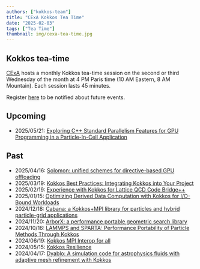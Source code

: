 ```yaml
---
authors: ["kokkos-team"]
title: "CExA Kokkos Tea Time"
date: "2025-02-03"
tags: ["Tea Time"]
thumbnail: img/cexa-tea-time.jpg
---
```


Kokkos tea-time
---------------
[CExA](https://cexa-project.org) hosts a monthly Kokkos tea-time session on the
second or third Wednesday of the month at 4 PM Paris time (10 AM Eastern, 8 AM
Mountain).  Each session lasts 45 minutes.

Register [here](https://lists.cexa-project.org/sympa/subscribe/network) to be
notified about future events.

Upcoming
--------
* 2025/05/21: [Exploring C++ Standard Parallelism Features for GPU Programming in a Particle-In-Cell Application](
  https://cexa-project.org/news/2025-05-21-eleventh-kokkos-tea-time/)

Past
----
* 2025/04/16: [Solomon: unified schemes for directive-based GPU offloading](
  https://cexa-project.org/news/2025-04-16-tenth-kokkos-tea-time/)
* 2025/03/19: [Kokkos Best Practices: Integrating Kokkos into Your Project](
  https://cexa-project.org/news/2025-03-19-ninth-kokkos-tea-time/)
* 2025/02/19: [Experience with Kokkos for Lattice QCD Code Bridge++](
  https://cexa-project.org/news/2025-02-19-eigth-kokkos-tea-time/)
* 2025/01/15: [Optimizing Derived Data Computation with Kokkos for I/O-Bound Workloads](
  https://cexa-project.org/news/2025-01-15-seventh-kokkos-tea-time---copie/)
* 2024/12/18: [Cabana: a Kokkos+MPI library for particles and hybrid particle-grid applications](
  https://cexa-project.org/news/2024-12-18-sixth-kokkos-tea-time/)
* 2024/11/20: [ArborX: a performance portable geometric search library](
  https://cexa-project.org/news/2024-11-20-fifth-kokkos-tea-time/)
* 2024/10/16: [LAMMPS and SPARTA: Performance Portability of Particle Methods Through Kokkos](
  https://cexa-project.org/news/2024-10-16-fourth-kokkos-tea-time/)
* 2024/06/19: [Kokkos MPI Interop for all](
  https://cexa-project.org/news/2024-06-19-third-kokkos-tea-time/)
* 2024/05/15: [Kokkos Resilience](
  https://cexa-project.org/news/2024-05-15-second-kokkos-tea-time/)
* 2024/04/17: [Dyablo: A simulation code for astrophysics fluids with adaptive mesh refinement with Kokkos](
  https://cexa-project.org/news/2024-04-17-first-kokkos-tea-time/)
